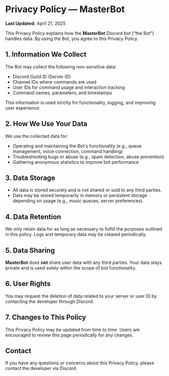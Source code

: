 # Privacy Policy — MasterBot

**Last Updated:** April 21, 2025

This Privacy Policy explains how the **MasterBot** Discord bot (“the Bot”) handles data. By using the Bot, you agree to this Privacy Policy.

## 1. Information We Collect
The Bot may collect the following non-sensitive data:
- Discord Guild ID (Server ID)
- Channel IDs where commands are used
- User IDs for command usage and interaction tracking
- Command names, parameters, and timestamps

This information is used strictly for functionality, logging, and improving user experience.

## 2. How We Use Your Data
We use the collected data for:
- Operating and maintaining the Bot's functionality (e.g., queue management, voice connection, command handling)
- Troubleshooting bugs or abuse (e.g., spam detection, abuse prevention)
- Gathering anonymous statistics to improve bot performance

## 3. Data Storage
- All data is stored securely and is not shared or sold to any third parties.
- Data may be stored temporarily in memory or persistent storage depending on usage (e.g., music queues, server preferences).

## 4. Data Retention
We only retain data for as long as necessary to fulfill the purposes outlined in this policy. Logs and temporary data may be cleared periodically.

## 5. Data Sharing
**MasterBot** does **not** share user data with any third parties. Your data stays private and is used solely within the scope of bot functionality.

## 6. User Rights
You may request the deletion of data related to your server or user ID by contacting the developer through Discord.

## 7. Changes to This Policy
This Privacy Policy may be updated from time to time. Users are encouraged to review this page periodically for any changes.

## Contact
If you have any questions or concerns about this Privacy Policy, please contact the developer via Discord.
